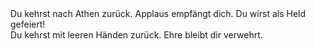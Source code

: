<!-- Ende -->
<div condition="branch && hp > 0">
Du kehrst nach Athen zurück. Applaus empfängt dich. Du wirst als Held gefeiert!
</div>

<div condition="!branch">
Du kehrst mit leeren Händen zurück. Ehre bleibt dir verwehrt.
</div>